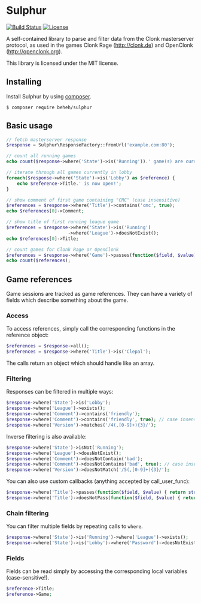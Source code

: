 # Sulphur

[![Build Status](https://travis-ci.org/beheh/sulphur.svg?branch=master)](https://travis-ci.org/beheh/sulphur)
[![License](https://img.shields.io/packagist/l/beheh/sulphur.svg)](https://packagist.org/packages/beheh/sulphur)

A self-contained library to parse and filter data from the Clonk masterserver protocol, as used in the games Clonk Rage (http://clonk.de) and OpenClonk (http://openclonk.org).

This library is licensed under the MIT license.


## Installing

Install Sulphur by using [composer](https://getcomposer.org/).

```ShellSession
$ composer require beheh/sulphur
```

## Basic usage

```php
// fetch masterserver response
$response = Sulphur\ResponseFactory::fromUrl('example.com:80');

// count all running games
echo count($response->where('State')->is('Running')).' game(s) are currently running.';

// iterate through all games currently in lobby
foreach($response->where('State')->is('Lobby') as $reference) {
    echo $reference->Title.' is now open!';
}

// show comment of first game containing "CMC" (case insensitive)
$references = $response->where('Title')->contains('cmc', true);
echo $references[0]->Comment;

// show title of first running league game
$references = $response->where('State')->is('Running')
                       ->where('League')->doesNotExist();
echo $references[0]->Title;

// count games for Clonk Rage or OpenClonk
$references = $response->where('Game')->passes(function($field, $value) { return $value === 'Clonk Rage' || $value === 'OpenClonk'; });
echo count($references);
```

## Game references

Game sessions are tracked as game references. They can have a variety of fields which describe something about the game.

### Access

To access references, simply call the corresponding functions in
the reference object:

```php
$references = $response->all();
$references = $response->where('Title')->is('Clepal');
```

The calls return an object which should handle like an array.

### Filtering

Responses can be filtered in multiple ways:

```php
$response->where('State')->is('Lobby');
$response->where('League')->exists();
$response->where('Comment')->contains('friendly');
$response->where('Comment')->contains('friendly', true); // case insensitive
$response->where('Version')->matches('/4(,[0-9]+){3}/');
```

Inverse filtering is also available:

```php
$response->where('State')->isNot('Running');
$response->where('League')->doesNotExist();
$response->where('Comment')->doesNotContain('bad');
$response->where('Comment')->doesNotContains('bad', true); // case insensitive
$response->where('Version')->doesNotMatch('/5(,[0-9]+){3}/');
```

You can also use custom callbacks (anything accepted by call_user_func):

```php
$response->where('Title')->passes(function($field, $value) { return strlen($value) > 5; });
$response->where('Title')->doesNotPass(function($field, $value) { return strlen($value) <= 3; });
```

### Chain filtering

You can filter multiple fields by repeating calls to `where`.

```php
$response->where('State')->is('Running')->where('League')->exists();
$response->where('State')->is('Lobby')->where('Password')->doesNotExist();
```

### Fields

Fields can be read simply by accessing the corresponding local variables (case-sensitive!).

```php
$reference->Title;
$reference->Game;
```
